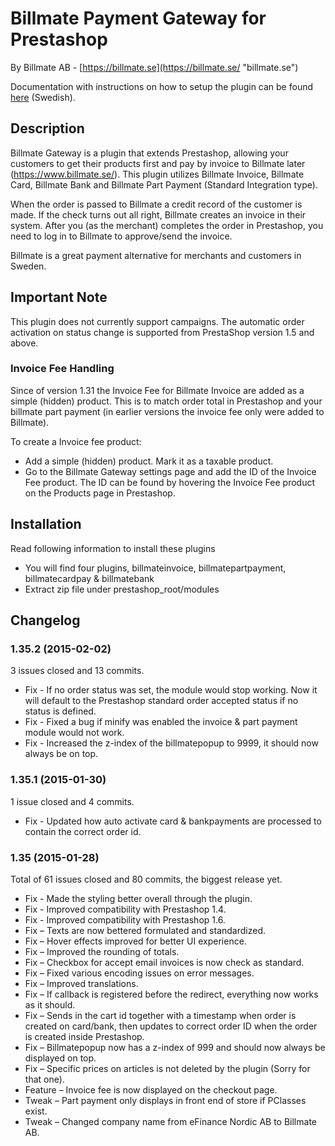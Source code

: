 # Billmate Payment Gateway for Prestashop
By Billmate AB - [https://billmate.se](https://billmate.se/ "billmate.se")

Documentation with instructions on how to setup the plugin can be found [here](http://billmate.se/plugins/manual/Installation_Manual_Prestashop_Billmate.pdf) (Swedish).

## Description

Billmate Gateway is a plugin that extends Prestashop, allowing your customers to get their products first and pay by invoice to Billmate later (https://www.billmate.se/). This plugin utilizes Billmate Invoice, Billmate Card, Billmate Bank and Billmate Part Payment (Standard Integration type).

When the order is passed to Billmate a credit record of the customer is made. If the check turns out all right, Billmate creates an invoice in their system. After you (as the merchant) completes the order in Prestashop, you need to log in to Billmate to approve/send the invoice.

Billmate is a great payment alternative for merchants and customers in Sweden.

## Important Note

This plugin does not currently support campaigns.
The automatic order activation on status change is supported from PrestaShop version 1.5 and above.

### Invoice Fee Handling
Since of version 1.31 the Invoice Fee for Billmate Invoice are added as a simple (hidden) product. This is to match order total in Prestashop and your billmate part payment (in earlier versions the invoice fee only were added to Billmate).

To create a Invoice fee product: 
* Add a simple (hidden) product. Mark it as a taxable product.
* Go to the Billmate Gateway settings page and add the ID of the Invoice Fee product. The ID can be found by hovering the Invoice Fee product on the Products page in Prestashop.



## Installation

Read following information to install these plugins

* You will find four plugins, billmateinvoice, billmatepartpayment, billmatecardpay & billmatebank
* Extract zip file under prestashop_root/modules

## Changelog

### 1.35.2 (2015-02-02)
3 issues closed and 13 commits.
* Fix - If no order status was set, the module would stop working. Now it will default to the Prestashop standard order accepted status if no status is defined.
* Fix - Fixed a bug if minify was enabled the invoice & part payment module would not work.
* Fix - Increased the z-index of the billmatepopup to 9999, it should now always be on top.

### 1.35.1 (2015-01-30)
1 issue closed and 4 commits.
* Fix - Updated how auto activate card & bankpayments are processed to contain the correct order id.

### 1.35 (2015-01-28)
Total of 61 issues closed and 80 commits, the biggest release yet.

* Fix - Made the styling better overall through the plugin.
* Fix - Improved compatibility with Prestashop 1.4.
* Fix - Improved compatibility with Prestashop 1.6.
* Fix – Texts are now bettered formulated and standardized.
* Fix – Hover effects improved for better UI experience.
* Fix – Improved the rounding of totals.
* Fix – Checkbox for accept email invoices is now check as standard.
* Fix – Fixed various encoding issues on error messages.
* Fix – Improved translations.
* Fix – If callback is registered before the redirect, everything now works as it should.
* Fix – Sends in the cart id together with a timestamp when order is created on card/bank, then updates to correct order ID when the order is created inside Prestashop.
* Fix – Billmatepopup now has a z-index of 999 and should now always be displayed on top.
* Fix – Specific prices on articles is not deleted by the plugin (Sorry for that one).
* Feature – Invoice fee is now displayed on the checkout page.
* Tweak – Part payment only displays in front end of store if PClasses exist.
* Tweak – Changed company name from eFinance Nordic AB to Billmate AB.
